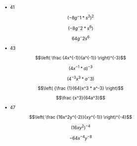 * 41

$$(-8g^-1*s^3)^2$$

$$(-8g^-2*s^6)$$

$$64g^-2s^6$$

* 43

$$\left( \frac {4x^{-1}}{a^{-1}} \right)^{-3}$$

$$\left(  {4x^{-1} * a} \right)^{-3}$$

$$\left(  {4^{-3}x^3 * a^-3} \right)$$

$$\left(  {\frac {1}{64}x^3 * a^-3} \right)$$

$$\frac {x^3}{64a^3}$$


* 47

$$\left( \frac {16x^2y^{-2}}{xy^{-1}} \right)^{-4}$$

$$\left( 16xy^2 \right)^{-4}$$

$$-64x^{-4}y^{-8}$$


